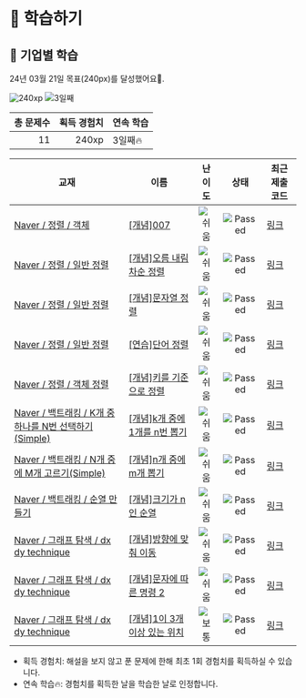 # 📖 학습하기

## 🚀 기업별 학습
24년 03월 21일 목표(240px)를 달성했어요🥳.

![240xp](https://img.shields.io/badge/EXP-240xp-%235cb85c.svg?for-the-badge)
![3일째](https://img.shields.io/badge/연속학습-3일째-%23E34F26.svg?for-the-badge)

|총 문제수|획득 경험치|연속 학습|
|---:|---:|---|
11|240xp|3일째🔥|

|교재|이름|난이도|상태|최근 제출 코드|
|---|---|:---:|:---:|---|
|[Naver / 정렬 / 객체](https://www.codetree.ai/missions?missionId=14)|[[개념]007](https://www.codetree.ai/missions/14/problems/007)|![쉬움][easy]|![Passed][passed]|[링크](https://github.com/YUMINYUMINLEE/codetree-TILs/blob/main/240321/007/007.cpp)|
|[Naver / 정렬 / 일반 정렬](https://www.codetree.ai/missions?missionId=14)|[[개념]오름 내림차순 정렬](https://www.codetree.ai/missions/14/problems/inc-dec-sorting)|![쉬움][easy]|![Passed][passed]|[링크](https://github.com/YUMINYUMINLEE/codetree-TILs/blob/main/240321/%EC%98%A4%EB%A6%84%20%EB%82%B4%EB%A6%BC%EC%B0%A8%EC%88%9C%20%EC%A0%95%EB%A0%AC/inc-dec-sorting.cpp)|
|[Naver / 정렬 / 일반 정렬](https://www.codetree.ai/missions?missionId=14)|[[개념]문자열 정렬](https://www.codetree.ai/missions/14/problems/string-sort)|![쉬움][easy]|![Passed][passed]|[링크](https://github.com/YUMINYUMINLEE/codetree-TILs/blob/main/240321/%EB%AC%B8%EC%9E%90%EC%97%B4%20%EC%A0%95%EB%A0%AC/string-sort.cpp)|
|[Naver / 정렬 / 일반 정렬](https://www.codetree.ai/missions?missionId=14)|[[연습]단어 정렬](https://www.codetree.ai/missions/14/problems/sorting-words)|![쉬움][easy]|![Passed][passed]|[링크](https://github.com/YUMINYUMINLEE/codetree-TILs/blob/main/240321/%EB%8B%A8%EC%96%B4%20%EC%A0%95%EB%A0%AC/sorting-words.cpp)|
|[Naver / 정렬 / 객체 정렬](https://www.codetree.ai/missions?missionId=14)|[[개념]키를 기준으로 정렬](https://www.codetree.ai/missions/14/problems/sort-by-height)|![쉬움][easy]|![Passed][passed]|[링크](https://github.com/YUMINYUMINLEE/codetree-TILs/blob/main/240321/%ED%82%A4%EB%A5%BC%20%EA%B8%B0%EC%A4%80%EC%9C%BC%EB%A1%9C%20%EC%A0%95%EB%A0%AC/sort-by-height.cpp)|
|[Naver / 백트래킹 / K개 중 하나를 N번 선택하기(Simple)](https://www.codetree.ai/missions?missionId=14)|[[개념]k개 중에 1개를 n번 뽑기](https://www.codetree.ai/missions/14/problems/n-permutations-of-k-with-repetition)|![쉬움][easy]|![Passed][passed]|[링크](https://github.com/YUMINYUMINLEE/codetree-TILs/blob/main/240321/k%EA%B0%9C%20%EC%A4%91%EC%97%90%201%EA%B0%9C%EB%A5%BC%20n%EB%B2%88%20%EB%BD%91%EA%B8%B0/n-permutations-of-k-with-repetition.cpp)|
|[Naver / 백트래킹 / N개 중에 M개 고르기(Simple)](https://www.codetree.ai/missions?missionId=14)|[[개념]n개 중에 m개 뽑기](https://www.codetree.ai/missions/14/problems/n-choose-m)|![쉬움][easy]|![Passed][passed]|[링크](https://github.com/YUMINYUMINLEE/codetree-TILs/blob/main/240321/n%EA%B0%9C%20%EC%A4%91%EC%97%90%20m%EA%B0%9C%20%EB%BD%91%EA%B8%B0/n-choose-m.cpp)|
|[Naver / 백트래킹 / 순열 만들기](https://www.codetree.ai/missions?missionId=14)|[[개념]크기가 n인 순열](https://www.codetree.ai/missions/14/problems/n-permutation)|![쉬움][easy]|![Passed][passed]|[링크](https://github.com/YUMINYUMINLEE/codetree-TILs/blob/main/240321/%ED%81%AC%EA%B8%B0%EA%B0%80%20n%EC%9D%B8%20%EC%88%9C%EC%97%B4/n-permutation.cpp)|
|[Naver / 그래프 탐색 / dx dy technique](https://www.codetree.ai/missions?missionId=14)|[[개념]방향에 맞춰 이동](https://www.codetree.ai/missions/14/problems/move-in-direction)|![쉬움][easy]|![Passed][passed]|[링크](https://github.com/YUMINYUMINLEE/codetree-TILs/blob/main/240321/%EB%B0%A9%ED%96%A5%EC%97%90%20%EB%A7%9E%EC%B6%B0%20%EC%9D%B4%EB%8F%99/move-in-direction.cpp)|
|[Naver / 그래프 탐색 / dx dy technique](https://www.codetree.ai/missions?missionId=14)|[[개념]문자에 따른 명령 2](https://www.codetree.ai/missions/14/problems/text-based-commands2)|![쉬움][easy]|![Passed][passed]|[링크](https://github.com/YUMINYUMINLEE/codetree-TILs/blob/main/240321/%EB%AC%B8%EC%9E%90%EC%97%90%20%EB%94%B0%EB%A5%B8%20%EB%AA%85%EB%A0%B9%202/text-based-commands2.cpp)|
|[Naver / 그래프 탐색 / dx dy technique](https://www.codetree.ai/missions?missionId=14)|[[개념]1이 3개 이상 있는 위치](https://www.codetree.ai/missions/14/problems/place-more-than-3-ones)|![보통][medium]|![Passed][passed]|[링크](https://github.com/YUMINYUMINLEE/codetree-TILs/blob/main/240321/1%EC%9D%B4%203%EA%B0%9C%20%EC%9D%B4%EC%83%81%20%EC%9E%88%EB%8A%94%20%EC%9C%84%EC%B9%98/place-more-than-3-ones.cpp)|


* 획득 경험치: 해설을 보지 않고 푼 문제에 한해 최초 1회 경험치를 획득하실 수 있습니다.
* 연속 학습🔥: 경험치를 획득한 날을 학습한 날로 인정합니다.










[b5]: https://img.shields.io/badge/Bronze_5-%235D3E31.svg
[b4]: https://img.shields.io/badge/Bronze_4-%235D3E31.svg
[b3]: https://img.shields.io/badge/Bronze_3-%235D3E31.svg
[b2]: https://img.shields.io/badge/Bronze_2-%235D3E31.svg
[b1]: https://img.shields.io/badge/Bronze_1-%235D3E31.svg
[s5]: https://img.shields.io/badge/Silver_5-%23394960.svg
[s4]: https://img.shields.io/badge/Silver_4-%23394960.svg
[s3]: https://img.shields.io/badge/Silver_3-%23394960.svg
[s2]: https://img.shields.io/badge/Silver_2-%23394960.svg
[s1]: https://img.shields.io/badge/Silver_1-%23394960.svg
[g5]: https://img.shields.io/badge/Gold_5-%23FFC433.svg
[g4]: https://img.shields.io/badge/Gold_4-%23FFC433.svg
[g3]: https://img.shields.io/badge/Gold_3-%23FFC433.svg
[g2]: https://img.shields.io/badge/Gold_2-%23FFC433.svg
[g1]: https://img.shields.io/badge/Gold_1-%23FFC433.svg
[p5]: https://img.shields.io/badge/Platinum_5-%2376DDD8.svg
[p4]: https://img.shields.io/badge/Platinum_4-%2376DDD8.svg
[p3]: https://img.shields.io/badge/Platinum_3-%2376DDD8.svg
[p2]: https://img.shields.io/badge/Platinum_2-%2376DDD8.svg
[p1]: https://img.shields.io/badge/Platinum_1-%2376DDD8.svg
[passed]: https://img.shields.io/badge/Passed-%23009D27.svg
[failed]: https://img.shields.io/badge/Failed-%23D24D57.svg
[easy]: https://img.shields.io/badge/쉬움-%235cb85c.svg?for-the-badge
[medium]: https://img.shields.io/badge/보통-%23FFC433.svg?for-the-badge
[hard]: https://img.shields.io/badge/어려움-%23D24D57.svg?for-the-badge